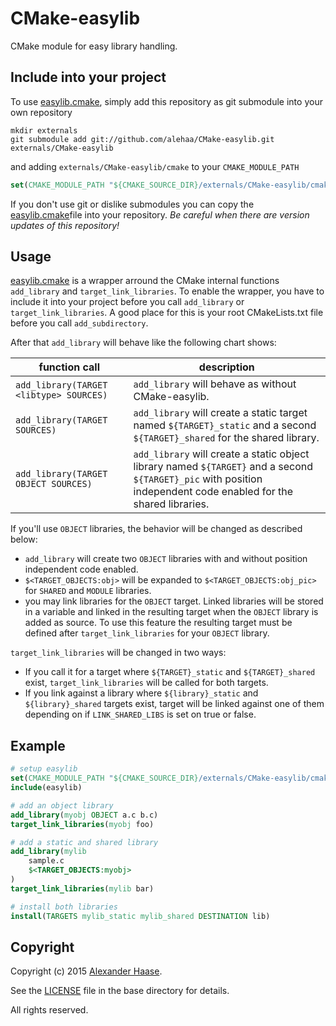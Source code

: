 # CMake-easylib

CMake module for easy library handling.



## Include into your project

To use [easylib.cmake](cmake/easylib.cmake), simply add this repository as git submodule into your own repository
```Shell
mkdir externals
git submodule add git://github.com/alehaa/CMake-easylib.git externals/CMake-easylib
```
and adding ```externals/CMake-easylib/cmake``` to your ```CMAKE_MODULE_PATH```
```CMake
set(CMAKE_MODULE_PATH "${CMAKE_SOURCE_DIR}/externals/CMake-easylib/cmake" ${CMAKE_MODULE_PATH})
```

If you don't use git or dislike submodules you can copy the [easylib.cmake](cmake/easylib.cmake)file into your repository. *Be careful when there are version updates of this repository!*


## Usage

[easylib.cmake](cmake/easylib.cmake) is a wrapper arround the CMake internal functions ```add_library``` and ```target_link_libraries```. To enable the wrapper, you have to include it into your project before you call ```add_library``` or ```target_link_libraries```. A good place for this is your root CMakeLists.txt file before you call ```add_subdirectory```.

After that ```add_library``` will behave like the following chart shows:

| function call  | description |
|---------|-------------|
|```add_library(TARGET <libtype> SOURCES)```|```add_library``` will behave as without CMake-easylib.|
|```add_library(TARGET SOURCES)```|```add_library``` will create a static target named ```${TARGET}_static``` and a second ```${TARGET}_shared``` for the shared library.|
|```add_library(TARGET OBJECT SOURCES)```|```add_library``` will create a static object library named ```${TARGET}``` and a second ```${TARGET}_pic``` with position independent code enabled for the shared libraries.|

If you'll use ```OBJECT``` libraries, the behavior will be changed as described below:

* ```add_library``` will create two ```OBJECT``` libraries with and without position independent code enabled.
* ```$<TARGET_OBJECTS:obj>``` will be expanded to ```$<TARGET_OBJECTS:obj_pic>``` for ```SHARED``` and ```MODULE``` libraries.
* you may link libraries for the ```OBJECT``` target. Linked libraries will be stored in a variable and linked in the resulting target when the ```OBJECT``` library is added as source. To use this feature the resulting target must be defined after ```target_link_libraries``` for your ```OBJECT``` library.

```target_link_libraries``` will be changed in two ways:
* If you call it for a target where ```${TARGET}_static``` and ```${TARGET}_shared``` exist, ```target_link_libraries``` will be called for both targets.
* If you link against a library where ```${library}_static``` and ```${library}_shared``` targets exist, target will be linked against one of them depending on if ```LINK_SHARED_LIBS``` is set on true or false.


## Example

```CMake
# setup easylib
set(CMAKE_MODULE_PATH "${CMAKE_SOURCE_DIR}/externals/CMake-easylib/cmake" ${CMAKE_MODULE_PATH})
include(easylib)

# add an object library
add_library(myobj OBJECT a.c b.c)
target_link_libraries(myobj foo)

# add a static and shared library
add_library(mylib
	sample.c
	$<TARGET_OBJECTS:myobj>
)
target_link_libraries(mylib bar)

# install both libraries
install(TARGETS mylib_static mylib_shared DESTINATION lib)
```


## Copyright

Copyright (c) 2015 [Alexander Haase](alexander.haase@rwth-aachen.de).

See the [LICENSE](LICENSE) file in the base directory for details.

All rights reserved.
